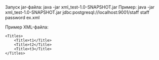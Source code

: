 Запуск jar-файла:
java -jar xml_test-1.0-SNAPSHOT.jar <url> <user> <password> <file>
Пример:
java -jar xml_test-1.0-SNAPSHOT.jar jdbc:postgresql://localhost:9001/staff staff password ex.xml

Пример XML-файла:
    
    <Titles>
        <Title>t1</Title>
        <Title>t2</Title>
        <Title>t3</Title>
    </Titles>
